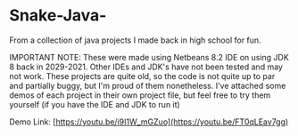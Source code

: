 # Snake-Java-

From a collection of java projects I made back in high school for fun. 

IMPORTANT NOTE: These were made using Netbeans 8.2 IDE on using JDK 8 back in 2029-2021. Other IDEs and JDK's have not been tested and may not work. These projects are quite old, so the code is not quite up to par and partially buggy, but I'm proud of them nonetheless. I've attached some demos of each project in their own project file, but feel free to try them yourself (if you have the IDE and JDK to run it)

Demo Link: [https://youtu.be/i9I1W_mGZuo](https://youtu.be/FT0qLEav7gg)
